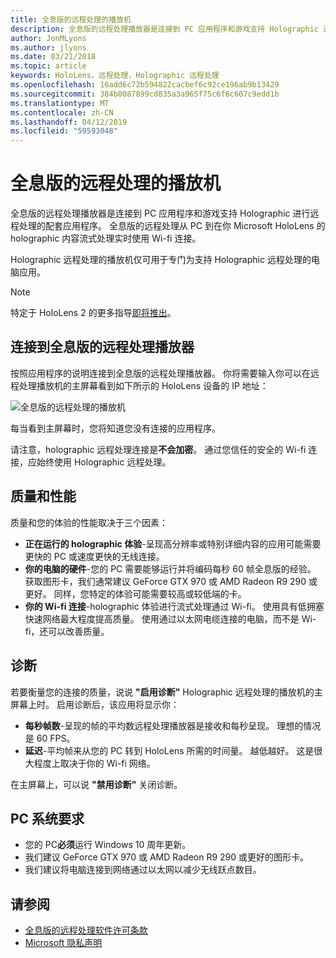 ```yaml
---
title: 全息版的远程处理的播放机
description: 全息版的远程处理播放器是连接到 PC 应用程序和游戏支持 Holographic 进行远程处理的配套应用程序。 全息版的远程处理从 PC 到在你 Microsoft HoloLens 的 holographic 内容流式处理实时使用 Wi-fi 连接。
author: JonMLyons
ms.author: jlyons
ms.date: 03/21/2018
ms.topic: article
keywords: HoloLens，远程处理，Holographic 远程处理
ms.openlocfilehash: 16add6c72b594822cacbef6c92ce196ab9b13429
ms.sourcegitcommit: 384b0087899cd835a3a965f75c6f6c607c9edd1b
ms.translationtype: MT
ms.contentlocale: zh-CN
ms.lasthandoff: 04/12/2019
ms.locfileid: "59593048"
---
```

# <a name="holographic-remoting-player"></a>全息版的远程处理的播放机

全息版的远程处理播放器是连接到 PC 应用程序和游戏支持 Holographic 进行远程处理的配套应用程序。 全息版的远程处理从 PC 到在你 Microsoft HoloLens 的 holographic 内容流式处理实时使用 Wi-fi 连接。

Holographic 远程处理的播放机仅可用于专门为支持 Holographic 远程处理的电脑应用。

> [!NOTE]
> 特定于 HoloLens 2 的更多指导[即将推出](index.md#news-and-notes)。

## <a name="connecting-to-the-holographic-remoting-player"></a>连接到全息版的远程处理播放器

按照应用程序的说明连接到全息版的远程处理播放器。 你将需要输入你可以在远程处理播放机的主屏幕看到如下所示的 HoloLens 设备的 IP 地址：

![全息版的远程处理的播放机](images/holographicremotingplayer.png)

每当看到主屏幕时，您将知道您没有连接的应用程序。

请注意，holographic 远程处理连接是**不会加密**。 通过您信任的安全的 Wi-fi 连接，应始终使用 Holographic 远程处理。

## <a name="quality-and-performance"></a>质量和性能

质量和您的体验的性能取决于三个因素：
* **正在运行的 holographic 体验**-呈现高分辨率或特别详细内容的应用可能需要更快的 PC 或速度更快的无线连接。
* **你的电脑的硬件**-您的 PC 需要能够运行并将编码每秒 60 帧全息版的经验。 获取图形卡，我们通常建议 GeForce GTX 970 或 AMD Radeon R9 290 或更好。 同样，您特定的体验可能需要较高或较低端的卡。
* **你的 Wi-fi 连接**-holographic 体验进行流式处理通过 Wi-fi。 使用具有低拥塞快速网络最大程度提高质量。 使用通过以太网电缆连接的电脑，而不是 Wi-fi，还可以改善质量。

## <a name="diagnostics"></a>诊断

若要衡量您的连接的质量，说说 **"启用诊断"** Holographic 远程处理的播放机的主屏幕上时。 启用诊断后，该应用将显示你：
* **每秒帧数**-呈现的帧的平均数远程处理播放器是接收和每秒呈现。 理想的情况是 60 FPS。
* **延迟**-平均帧来从您的 PC 转到 HoloLens 所需的时间量。 越低越好。 这是很大程度上取决于你的 Wi-fi 网络。

在主屏幕上，可以说 **"禁用诊断"** 关闭诊断。

## <a name="pc-system-requirements"></a>PC 系统要求
* 您的 PC**必须**运行 Windows 10 周年更新。
* 我们建议 GeForce GTX 970 或 AMD Radeon R9 290 或更好的图形卡。
* 我们建议将电脑连接到网络通过以太网以减少无线跃点数目。

## <a name="see-also"></a>请参阅
* [全息版的远程处理软件许可条款](microsoft-holographic-remoting-software-license-terms.md)
* [Microsoft 隐私声明](https://go.microsoft.com/fwlink/?LinkId=521839)
